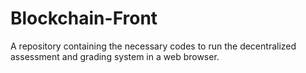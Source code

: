 # Blockchain-Front

A repository containing the necessary codes to run the decentralized assessment and grading system in a web browser.
